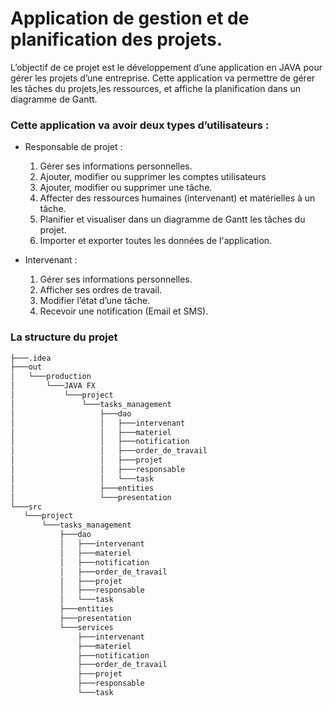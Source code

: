 
#  Application de gestion et de planification des projets.


L’objectif de ce projet est le développement d’une application en JAVA pour gérer les projets d’une entreprise. Cette application va permettre de gérer les tâches du projets,les ressources, et affiche la planification dans un diagramme de Gantt.

### Cette application va avoir deux types d’utilisateurs :

- Responsable de projet :

    1) Gérer ses informations personnelles.
    2) Ajouter, modifier ou supprimer les comptes utilisateurs
    3) Ajouter, modifier ou supprimer une tâche.
    4) Affecter des ressources humaines (intervenant) et matérielles à un tâche.
    5) Planifier et visualiser dans un diagramme de Gantt les tâches du projet.
    6) Importer et exporter toutes les données de l'application.

- Intervenant :

    1) Gérer ses informations personnelles.
    2) Afficher ses ordres de travail.
    3) Modifier l’état d’une tâche.
    4) Recevoir une notification (Email et SMS).
    
    
### La structure du projet
 ``` bash
├───.idea
├───out
│   └───production
│       └───JAVA FX
│           └───project
│               └───tasks_management
│                   ├───dao
│                   │   ├───intervenant
│                   │   ├───materiel
│                   │   ├───notification
│                   │   ├───order_de_travail
│                   │   ├───projet
│                   │   ├───responsable
│                   │   └───task
│                   ├───entities
│                   └───presentation
└───src
    └───project
        └───tasks_management
            ├───dao
            │   ├───intervenant
            │   ├───materiel
            │   ├───notification
            │   ├───order_de_travail
            │   ├───projet
            │   ├───responsable
            │   └───task
            ├───entities
            ├───presentation
            └───services
                ├───intervenant
                ├───materiel
                ├───notification
                ├───order_de_travail
                ├───projet
                ├───responsable
                └───task
``` 


